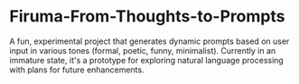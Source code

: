 # Firuma-From-Thoughts-to-Prompts
A fun, experimental project that generates dynamic prompts based on user input in various tones (formal, poetic, funny, minimalist). Currently in an immature state, it's a prototype for exploring natural language processing with plans for future enhancements.
